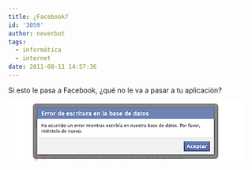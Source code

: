 ```yaml
---
title: ¿Facebook?
id: '3059'
author: neverbot
tags:
  - informática
  - internet
date: 2011-08-11 14:57:36
---
```


Si esto le pasa a Facebook, ¿qué no le va a pasar a tu aplicación?

![facebook.png](./facebook/facebook.png)